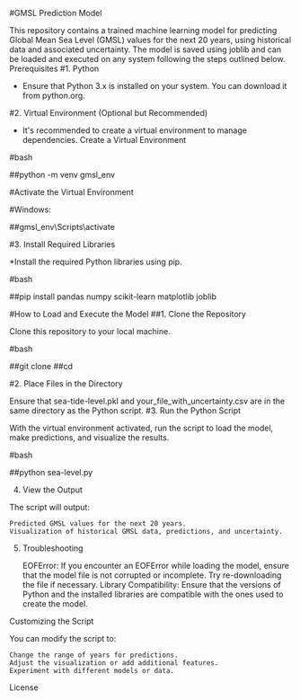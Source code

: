 #GMSL Prediction Model

This repository contains a trained machine learning model for predicting Global Mean Sea Level (GMSL) values for the next 20 years, using historical data and associated uncertainty. The model is saved using joblib and can be loaded and executed on any system following the steps outlined below.
Prerequisites
#1. Python
* Ensure that Python 3.x is installed on your system. You can download it from python.org.

#2. Virtual Environment (Optional but Recommended)

* It's recommended to create a virtual environment to manage dependencies.
Create a Virtual Environment

#bash

##python -m venv gmsl_env

#Activate the Virtual Environment

#Windows:

##gmsl_env\Scripts\activate

#3. Install Required Libraries

*Install the required Python libraries using pip.

#bash

##pip install pandas numpy scikit-learn matplotlib joblib


#How to Load and Execute the Model
##1. Clone the Repository

Clone this repository to your local machine.

#bash

##git clone <repository-url>
##cd <repository-directory>

#2. Place Files in the Directory

Ensure that sea-tide-level.pkl and your_file_with_uncertainty.csv are in the same directory as the Python script.
#3. Run the Python Script

With the virtual environment activated, run the script to load the model, make predictions, and visualize the results.

#bash

##python sea-level.py

4. View the Output

The script will output:

    Predicted GMSL values for the next 20 years.
    Visualization of historical GMSL data, predictions, and uncertainty.

5. Troubleshooting

    EOFError: If you encounter an EOFError while loading the model, ensure that the model file is not corrupted or incomplete. Try re-downloading the file if necessary.
    Library Compatibility: Ensure that the versions of Python and the installed libraries are compatible with the ones used to create the model.

Customizing the Script

You can modify the script to:

    Change the range of years for predictions.
    Adjust the visualization or add additional features.
    Experiment with different models or data.

License
